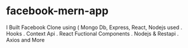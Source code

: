 # facebook-mern-app
I Built Facebook Clone using ( Mongo Db, Express, React, Nodejs used . Hooks . Context Api . React Fuctional Components . Nodejs &amp; Restapi . Axios and More

